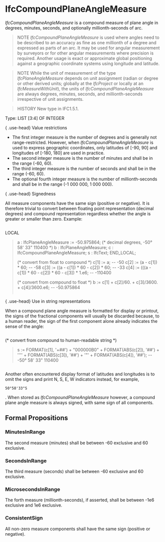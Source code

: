 # IfcCompoundPlaneAngleMeasure

_IfcCompoundPlaneAngleMeasure_ is a compound measure of plane angle in degrees, minutes, seconds, and optionally millionth-seconds of arc.<!-- end of definition -->

> NOTE  _IfcCompoundPlaneAngleMeasure_ is used where angles need to be described to an accuracy as fine as one millionth of a degree and expressed as parts of an arc. It may be used for angular measurement by surveyors or for other angular measurements where precision is required. Another usage is exact or approximate global positioning against a geographic coordinate systems using longitude and latitude.

> NOTE  While the unit of measurement of the type _IfcPlaneAngleMeasure_ depends on unit assignment (radian or degree or other derived units; globally at the _IfcProject_ or locally at an _IfcMeasureWithUnit_), the units of _IfcCompoundPlaneAngleMeasure_ are always degrees, minutes, seconds, and millionth-seconds irrespective of unit assignments.

> HISTORY  New type in IFC1.5.1.

Type: LIST [3:4] OF INTEGER

{ .use-head}
Value restrictions

* The first integer measure is the number of degrees and is generally not range-restricted. However, when _IfcCompoundPlaneAngleMeasure_ is used to express geographic coordinates, only latitudes of [-90, 90] and longitudes of [-180, 180] are used in practice.
* The second integer measure is the number of minutes and shall be in the range (-60, 60).
* The third integer measure is the number of seconds and shall be in the range (-60, 60).
* The optional fourth integer measure is the number of millionth-seconds and shall be in the range (-1 000 000, 1 000 000).

{ .use-head}
Signedness

All measure components have the same sign (positive or negative). It is therefore trivial to convert between floating point representation (decimal degrees) and compound representation regardless whether the angle is greater or smaller than zero. Example:

>
> ```
>
LOCAL
>   a : IfcPlaneAngleMeasure := -50.975864;  (\* decimal degrees, -50° 58' 33" 110400 \*)
>   b : IfcPlaneAngleMeasure;
>   c : IfcCompoundPlaneAngleMeasure;
>   s : IfcText;
> END_LOCAL;
>
> (\* convert from float to compound \*)
>   c[1] :=    a;                                           -- -50
>   c[2] :=   (a - c[1]) \* 60;                              -- -58
>   c[3] :=  ((a - c[1]) \* 60 - c[2]) \* 60;                 -- -33
>   c[4] := (((a - c[1]) \* 60 - c[2]) \* 60 - c[3]) \* 1.e6;  -- -110400
>
> (\* convert from compound to float \*)
>   b := c[1] + c[2]/60. + c[3]/3600. + c[4]/3600.e6;       -- -50.975864
>
> ```


{ .use-head}
Use in string representations

When a compound plane angle measure is formatted for display or printout, the signs of the fractional components will usually be discarded because, to a human reader, the sign of the first component alone already indicates the sense of the angle:

>
> ```
>
(\* convert from compound to human-readable string \*)
>   s := FORMAT(c[1], '+##')     + "000000B0"
>      + FORMAT(ABS(c[2]), '##') + ''''
>      + FORMAT(ABS(c[3]), '##') + '"'
>      + FORMAT(ABS(c[4]), '##');  -- -50° 58' 33" 110400

> ```


Another often encountered display format of latitudes and longitudes is to omit the signs and print N, S, E, W indicators instead, for example,
```
50°58'33"S
```
. When stored as _IfcCompoundPlaneAngleMeasure_ however, a compound plane angle measure is always signed, with same sign of all components.

## Formal Propositions

### MinutesInRange
The second measure (minutes) shall be between -60 exclusive and 60 exclusive.

### SecondsInRange
The third measure (seconds) shall be between -60 exclusive and 60 exclusive.

### MicrosecondsInRange
The forth measure (millionth-seconds), if asserted, shall be between -1e6 exclusive and 1e6 exclusive.

### ConsistentSign
All non-zero measure components shall have the same sign (positive or negative).
